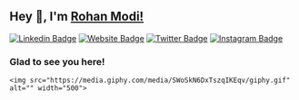 

<!---
Please consider starring the repo if you find this useful in any manner
or use it. It helps me a lot.
-->

## Hey 👋, I'm [Rohan Modi!](https://github.com/ROHAN842)

[![Linkedin Badge](https://img.shields.io/badge/-LinkedIn-0e76a8?style=flat-square&logo=Linkedin&logoColor=white)](https://www.linkedin.com/in/rohanmodi-79647819a/)
[![Website Badge](https://img.shields.io/badge/Website-3b5998?style=flat-square&logo=google-chrome&logoColor=white)]()
[![Twitter Badge](https://img.shields.io/badge/-Twitter-00acee?style=flat-square&logo=Twitter&logoColor=white)](https://twitter.com/RohanMo27620512)
[![Instagram Badge](https://img.shields.io/badge/-Instagram-e4405f?style=flat-square&logo=Instagram&logoColor=white)](https://instagram.com/rohanmodi96/)

### Glad to see you here! &nbsp;

    <img src="https://media.giphy.com/media/SWoSkN6DxTszqIKEqv/giphy.gif" alt="" width="500">

